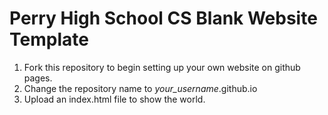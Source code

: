 # Perry High School CS Blank Website Template

1. Fork this repository to begin setting up your own website on github pages.
2. Change the repository name to _your_username_.github.io
3. Upload an index.html file to show the world.
